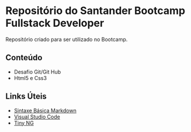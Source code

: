 # Repositório do Santander Bootcamp Fullstack Developer
Repositório criado para ser utilizado no Bootcamp.

## Conteúdo
- Desafio Git/Git Hub
- Html5 e Css3

## Links Úteis
- [Sintaxe Básica Markdown](https://www.markdownguide.org/basic-syntax/)
- [Visual Studio Code](https://code.visualstudio.com/download)
- [Tiny NG](https://tinypng.com/)
